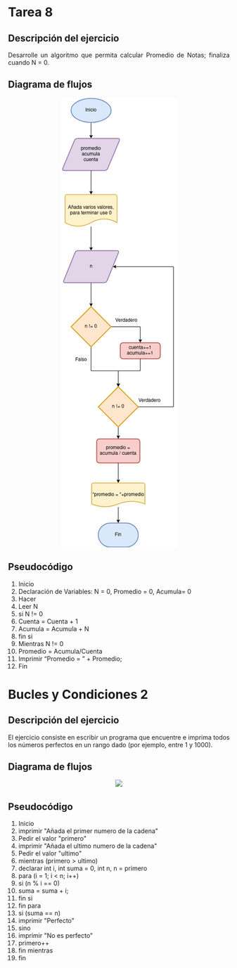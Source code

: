 <div align="justify">


# Tarea 8 <a name="tarea8"></a>

## Descripción del ejercicio

Desarrolle un algoritmo que permita calcular Promedio de Notas; finaliza cuando N = 0.

## Diagrama de flujos

<div align="center">
    <img src="images/diagrama-flujo8.png"/> 
</div>

## Pseudocódigo

1. Inicio
2. Declaración de Variables:
N = 0, Promedio = 0, Acumula= 0
3. Hacer
4. Leer N
5. si N != 0
6. Cuenta = Cuenta + 1
7. Acumula = Acumula + N
8. fin si
9. Mientras N != 0
10. Promedio = Acumula/Cuenta
11. Imprimir “Promedio = ” + Promedio;
12. Fin


</div>

<div align="justify">


# Bucles y Condiciones 2

## Descripción del ejercicio

El ejercicio consiste en escribir un programa que encuentre e imprima todos los números perfectos en un rango dado (por ejemplo, entre 1 y 1000).

## Diagrama de flujos

<div align="center">
    <img src="images/Bucles y Condiciones 2.png"/> 
</div>

## Pseudocódigo

1. Inicio
2. imprimir "Añada el primer numero de la cadena"
3. Pedir el valor "primero"
4. imprimir "Añada el ultimo numero de la cadena"
5. Pedir el valor "ultimo"
6. mientras (primero > ultimo)
7. declarar int i, int suma = 0, int n, n = primero
8. para (i = 1; i < n; i++)
9. si (n % i == 0)
10. suma = suma + i;
11. fin si
12. fin para
13. si (suma == n)
14. imprimir "Perfecto"
15. sino
16. imprimir "No es perfecto"
17. primero++
18. fin mientras
19. fin

</div>
